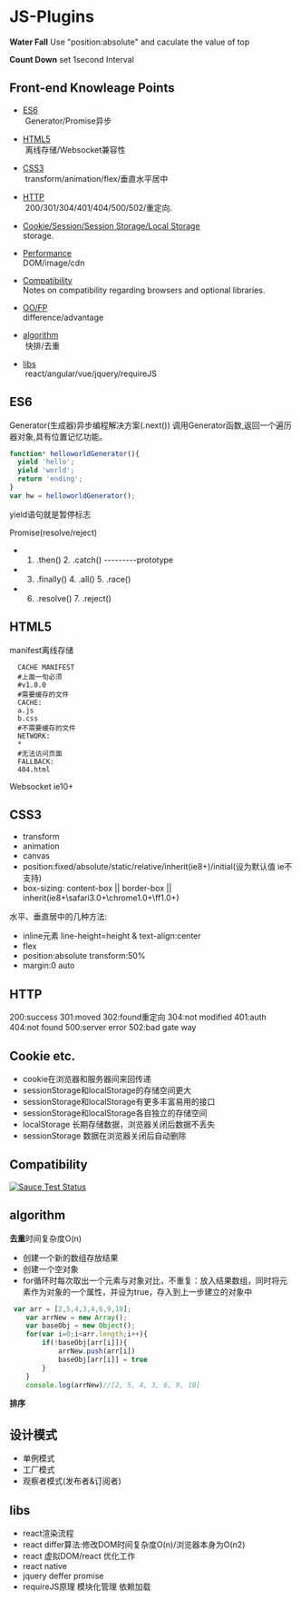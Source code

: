 # JS-Plugins
**Water Fall**
Use "position:absolute" and caculate the value of top

**Count Down**
set 1second Interval


Front-end Knowleage Points
--------

* [ES6](#es6)<br />
  Generator/Promise异步
  
* [HTML5](#html5)<br />
  离线存储/Websocket兼容性
  
* [CSS3](#css3)<br />
  transform/animation/flex/垂直水平居中
  
* [HTTP](#http)<br />
  200/301/304/401/404/500/502/重定向.
  
* [Cookie/Session/Session Storage/Local Storage](#cookie)<br />
  storage.

* [Performance](#performance)<br />
  DOM/image/cdn

* [Compatibility](#compatibility)<br />
  Notes on compatibility regarding browsers and optional libraries.

* [OO/FP](#OO/FP)<br />
  difference/advantage
  
* [algorithm](#algorithm)<br />
  快排/去重
  
* [libs](#libs)<br />
  react/angular/vue/jquery/requireJS
  
ES6
-------------
Generator(生成器)异步编程解决方案(.next())
调用Generator函数,返回一个遍历器对象,具有位置记忆功能。
```js
function* helloworldGenerator(){
  yield 'hello';
  yield 'world';
  return 'ending';
}
var hw = helloworldGenerator();
```
yield语句就是暂停标志

Promise(resolve/reject)

* 1. .then() 2. .catch() ---------prototype
* 3. .finally() 4. .all() 5. .race()
* 6. .resolve() 7. .reject()


HTML5
-------------
manifest离线存储
```manifest
  CACHE MANIFEST
  #上面一句必须
  #v1.0.0
  #需要缓存的文件
  CACHE:
  a.js
  b.css
  #不需要缓存的文件
  NETWORK:
  *
  #无法访问页面
  FALLBACK:
  404.html
```
Websocket ie10+

CSS3
-------------
* transform
* animation
* canvas
* position:fixed/absolute/static/relative/inherit(ie8+)/initial(设为默认值 ie不支持)
* box-sizing: content-box || border-box || inherit(ie8+\safari3.0+\chrome1.0+\ff1.0+)

水平、垂直居中的几种方法:

* inline元素 line-height=height & text-align:center
* flex
* position:absolute transform:50%
* margin:0 auto

HTTP
-------------
200:success
301:moved
302:found重定向
304:not modified
401:auth
404:not found
500:server error
502:bad gate way

Cookie etc.
-------------
* cookie在浏览器和服务器间来回传递
* sessionStorage和localStorage的存储空间更大
* sessionStorage和localStorage有更多丰富易用的接口
* sessionStorage和localStorage各自独立的存储空间
* localStorage 长期存储数据，浏览器关闭后数据不丢失
* sessionStorage 数据在浏览器关闭后自动删除

Compatibility
-------------
[![Sauce Test Status](https://saucelabs.com/browser-matrix/protobuf.svg)](https://saucelabs.com/u/protobuf)

algorithm
------------
**去重**时间复杂度O(n)
* 创建一个新的数组存放结果
* 创建一个空对象 
* for循环时每次取出一个元素与对象对比，不重复：放入结果数组，同时将元素作为对象的一个属性，并设为true，存入到上一步建立的对象中

```js
 var arr = [2,5,4,3,4,6,9,18];
	var arrNew = new Array();
	var baseObj = new Object();
	for(var i=0;i<arr.length;i++){
		if(!baseObj[arr[i]]){
			arrNew.push(arr[i])
			baseObj[arr[i]] = true
		}
	}
	console.log(arrNew)//[2, 5, 4, 3, 6, 9, 18]
```

**排序**

设计模式
-------------
* 单例模式
* 工厂模式
* 观察者模式(发布者&订阅者)

libs
-------------
* react渲染流程
* react differ算法:修改DOM时间复杂度O(n)/浏览器本身为O(n2)
* react 虚拟DOM/react 优化工作
* react native
* jquery deffer promise
* requireJS原理 模块化管理 依赖加载

